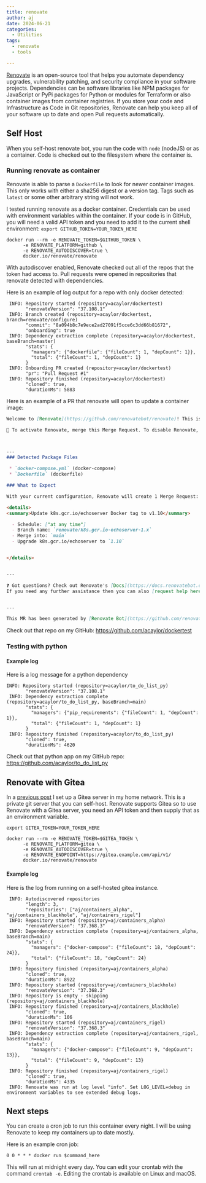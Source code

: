 ```yaml
---
title: renovate
author: aj
date: 2024-06-21
categories:
  - Utilities
tags:
  - renovate
  - tools

---
```


[Renovate][1] is an open-source tool that helps you automate dependency upgrades, vulnerability patching, and security compliance in your software projects. Dependencies can be software libraries like NPM packages for JavaScript or PyPi packages for Python or modules for Terraform or also container images from container registries. If you store your code and Infrastructure as Code in Git repositories, Renovate can help you keep all of your software up to date and open Pull requests automatically.

## Self Host

When you self-host renovate bot, you run the code with `node` (nodeJS) or as a container. Code is checked out to the filesystem where the container is.

### Running renovate as container

Renovate is able to parse a `Dockerfile` to look for newer container images. This only works with either a sha256 digest or a version tag. Tags such as `latest` or some other arbitrary string will not work.

I tested running renovate as a docker container. Credentials can be used with environment variables within the container. If your code is in GitHub, you will need a valid API token and you need to add it to the current shell environment: `export GITHUB_TOKEN=YOUR_TOKEN_HERE`

```shell
docker run --rm -e RENOVATE_TOKEN=$GITHUB_TOKEN \ 
      -e RENOVATE_PLATFORM=github \ 
      -e RENOVATE_AUTODISCOVER=true \ 
      docker.io/renovate/renovate
```

With autodiscover enabled, Renovate checked out all of the repos that the token had access to. Pull requests were opened in repositories that renovate detected with dependencies.

Here is an example of log output for a repo with only docker detected:

```log
 INFO: Repository started (repository=acaylor/dockertest)
       "renovateVersion": "37.108.1"
 INFO: Branch created (repository=acaylor/dockertest, branch=renovate/configure)
       "commit": "8a094b8c7e9ece2ad27091f5cce6c3dd66b81672",
       "onboarding": true
 INFO: Dependency extraction complete (repository=acaylor/dockertest, baseBranch=master)
       "stats": {
         "managers": {"dockerfile": {"fileCount": 1, "depCount": 1}},
         "total": {"fileCount": 1, "depCount": 1}
       }
 INFO: Onboarding PR created (repository=acaylor/dockertest)
       "pr": "Pull Request #1"
 INFO: Repository finished (repository=acaylor/dockertest)
       "cloned": true,
       "durationMs": 5883
```

Here is an example of a PR that renovate will open to update a container image:

```md
Welcome to [Renovate](https://github.com/renovatebot/renovate)! This is an onboarding MR to help you understand and configure settings before regular Merge Requests begin.

🚦 To activate Renovate, merge this Merge Request. To disable Renovate, simply close this Merge Request unmerged.



---
### Detected Package Files

 * `docker-compose.yml` (docker-compose)
 * `Dockerfile` (dockerfile)

### What to Expect

With your current configuration, Renovate will create 1 Merge Request:

<details>
<summary>Update k8s.gcr.io/echoserver Docker tag to v1.10</summary>

  - Schedule: ["at any time"]
  - Branch name: `renovate/k8s.gcr.io-echoserver-1.x`
  - Merge into: `main`
  - Upgrade k8s.gcr.io/echoserver to `1.10`


</details>


---

❓ Got questions? Check out Renovate's [Docs](https://docs.renovatebot.com/), particularly the Getting Started section.
If you need any further assistance then you can also [request help here](https://github.com/renovatebot/renovate/discussions).


---

This MR has been generated by [Renovate Bot](https://github.com/renovatebot/renovate).

```

Check out that repo on my GitHub: <https://github.com/acaylor/dockertest>

### Testing with python

#### Example log

Here is a log message for a python dependency

```log
INFO: Repository started (repository=acaylor/to_do_list_py)
       "renovateVersion": "37.108.1"
 INFO: Dependency extraction complete (repository=acaylor/to_do_list_py, baseBranch=main)
       "stats": {
         "managers": {"pip_requirements": {"fileCount": 1, "depCount": 1}},
         "total": {"fileCount": 1, "depCount": 1}
       }
 INFO: Repository finished (repository=acaylor/to_do_list_py)
       "cloned": true,
       "durationMs": 4620
```

Check out that python app on my GitHub repo: <https://github.com/acaylor/to_do_list_py>

## Renovate with Gitea

In a [previous post][2] I set up a Gitea server in my home network. This is a private git server that you can self-host. Renovate supports Gitea so to use Renovate with a Gitea server, you need an API token and then supply that as an environment variable.

`export GITEA_TOKEN=YOUR_TOKEN_HERE`

```shell
docker run --rm -e RENOVATE_TOKEN=$GITEA_TOKEN \ 
      -e RENOVATE_PLATFORM=gitea \ 
      -e RENOVATE_AUTODISCOVER=true \ 
      -e RENOVATE_ENDPOINT=https://gitea.example.com/api/v1/
      docker.io/renovate/renovate
```

#### Example log

Here is the log from running on a self-hosted gitea instance.

```log
 INFO: Autodiscovered repositories
       "length": 3,
       "repositories": ["aj/containers_alpha", "aj/containers_blackhole", "aj/containers_rigel"]
 INFO: Repository started (repository=aj/containers_alpha)
       "renovateVersion": "37.368.3"
 INFO: Dependency extraction complete (repository=aj/containers_alpha, baseBranch=main)
       "stats": {
         "managers": {"docker-compose": {"fileCount": 18, "depCount": 24}},
         "total": {"fileCount": 18, "depCount": 24}
       }
 INFO: Repository finished (repository=aj/containers_alpha)
       "cloned": true,
       "durationMs": 8922
 INFO: Repository started (repository=aj/containers_blackhole)
       "renovateVersion": "37.368.3"
 INFO: Repository is empty - skipping (repository=aj/containers_blackhole)
 INFO: Repository finished (repository=aj/containers_blackhole)
       "cloned": true,
       "durationMs": 106
 INFO: Repository started (repository=aj/containers_rigel)
       "renovateVersion": "37.368.3"
 INFO: Dependency extraction complete (repository=aj/containers_rigel, baseBranch=main)
       "stats": {
         "managers": {"docker-compose": {"fileCount": 9, "depCount": 13}},
         "total": {"fileCount": 9, "depCount": 13}
       }
 INFO: Repository finished (repository=aj/containers_rigel)
       "cloned": true,
       "durationMs": 4335
 INFO: Renovate was run at log level "info". Set LOG_LEVEL=debug in environment variables to see extended debug logs.
 ```

## Next steps

You can create a cron job to run this container every night. I will be using Renovate to keep my containers up to date mostly.

Here is an example cron job:

```cron
0 0 * * * docker run $command_here
```

This will run at midnight every day. You can edit your crontab with the command `crontab -e`. Editing the crontab is available on Linux and macOS.

 [1]: https://github.com/renovatebot/renovate
 [2]: /posts/gitea/